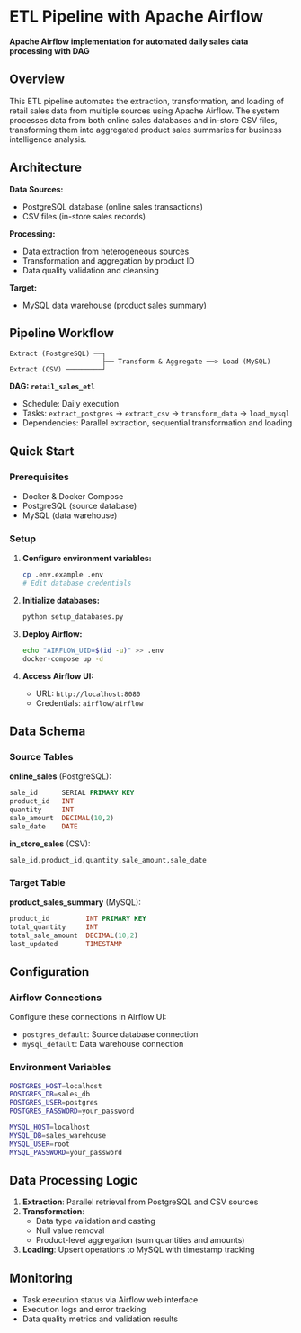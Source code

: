 # ETL Pipeline with Apache Airflow

**Apache Airflow implementation for automated daily sales data processing with DAG**

## Overview

This ETL pipeline automates the extraction, transformation, and loading of retail sales data from multiple sources using Apache Airflow. The system processes data from both online sales databases and in-store CSV files, transforming them into aggregated product sales summaries for business intelligence analysis.

## Architecture

**Data Sources:**
- PostgreSQL database (online sales transactions)
- CSV files (in-store sales records)

**Processing:**
- Data extraction from heterogeneous sources
- Transformation and aggregation by product ID
- Data quality validation and cleansing

**Target:**
- MySQL data warehouse (product sales summary)

## Pipeline Workflow

```
Extract (PostgreSQL) ──┐
                       ├── Transform & Aggregate ──> Load (MySQL)
Extract (CSV) ─────────┘
```

**DAG: `retail_sales_etl`**
- Schedule: Daily execution
- Tasks: `extract_postgres` → `extract_csv` → `transform_data` → `load_mysql`
- Dependencies: Parallel extraction, sequential transformation and loading

## Quick Start

### Prerequisites
- Docker & Docker Compose
- PostgreSQL (source database)
- MySQL (data warehouse)

### Setup
1. **Configure environment variables:**
   ```bash
   cp .env.example .env
   # Edit database credentials
   ```

2. **Initialize databases:**
   ```bash
   python setup_databases.py
   ```

3. **Deploy Airflow:**
   ```bash
   echo "AIRFLOW_UID=$(id -u)" >> .env
   docker-compose up -d
   ```

4. **Access Airflow UI:**
   - URL: `http://localhost:8080`
   - Credentials: `airflow/airflow`

## Data Schema

### Source Tables
**online_sales** (PostgreSQL):
```sql
sale_id      SERIAL PRIMARY KEY
product_id   INT
quantity     INT
sale_amount  DECIMAL(10,2)
sale_date    DATE
```

**in_store_sales** (CSV):
```
sale_id,product_id,quantity,sale_amount,sale_date
```

### Target Table
**product_sales_summary** (MySQL):
```sql
product_id         INT PRIMARY KEY
total_quantity     INT
total_sale_amount  DECIMAL(10,2)
last_updated       TIMESTAMP
```

## Configuration

### Airflow Connections
Configure these connections in Airflow UI:
- `postgres_default`: Source database connection
- `mysql_default`: Data warehouse connection

### Environment Variables
```bash
POSTGRES_HOST=localhost
POSTGRES_DB=sales_db
POSTGRES_USER=postgres
POSTGRES_PASSWORD=your_password

MYSQL_HOST=localhost
MYSQL_DB=sales_warehouse
MYSQL_USER=root
MYSQL_PASSWORD=your_password
```

## Data Processing Logic

1. **Extraction**: Parallel retrieval from PostgreSQL and CSV sources
2. **Transformation**: 
   - Data type validation and casting
   - Null value removal
   - Product-level aggregation (sum quantities and amounts)
3. **Loading**: Upsert operations to MySQL with timestamp tracking

## Monitoring

- Task execution status via Airflow web interface
- Execution logs and error tracking
- Data quality metrics and validation results
